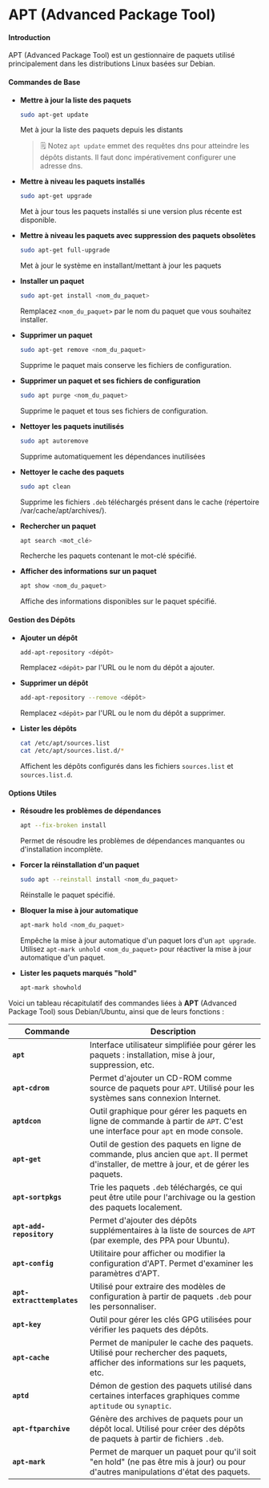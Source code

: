 # APT (Advanced Package Tool)

#### Introduction
APT (Advanced Package Tool) est un gestionnaire de paquets utilisé principalement dans les distributions Linux basées sur Debian.

#### Commandes de Base

- **Mettre à jour la liste des paquets**
   ```sh
   sudo apt-get update
   ```
   Met à jour la liste des paquets depuis les distants
  > 🗒️ Notez
  > `apt update` emmet des requêtes dns pour atteindre les dépôts distants. Il faut donc impérativement configurer une adresse dns.

- **Mettre à niveau les paquets installés**
   ```sh
   sudo apt-get upgrade
   ```
   Met à jour tous les paquets installés si une version plus récente est disponible.

- **Mettre à niveau les paquets avec suppression des paquets obsolètes**
   ```sh
   sudo apt-get full-upgrade
   ```
   Met à jour le système en installant/mettant à jour les paquets

- **Installer un paquet**
   ```sh
   sudo apt-get install <nom_du_paquet>
   ```
   Remplacez `<nom_du_paquet>` par le nom du paquet que vous souhaitez installer.

- **Supprimer un paquet**
   ```sh
   sudo apt-get remove <nom_du_paquet>
   ```
   Supprime le paquet mais conserve les fichiers de configuration.

- **Supprimer un paquet et ses fichiers de configuration**
   ```sh
   sudo apt purge <nom_du_paquet>
   ```
   Supprime le paquet et tous ses fichiers de configuration.

- **Nettoyer les paquets inutilisés**
   ```sh
   sudo apt autoremove
   ```
   Supprime automatiquement les dépendances inutilisées

- **Nettoyer le cache des paquets**
   ```sh
   sudo apt clean
   ```
   Supprime les fichiers `.deb` téléchargés présent dans le cache (répertoire /var/cache/apt/archives/).

- **Rechercher un paquet**
   ```sh
   apt search <mot_clé>
   ```
   Recherche les paquets contenant le mot-clé spécifié.

- **Afficher des informations sur un paquet**
    ```sh
    apt show <nom_du_paquet>
    ```
    Affiche des informations disponibles sur le paquet spécifié.

#### Gestion des Dépôts

- **Ajouter un dépôt**
   ```sh
   add-apt-repository <dépôt>
   ```
   Remplacez `<dépôt>` par l'URL ou le nom du dépôt a ajouter.

- **Supprimer un dépôt**
   ```sh
   add-apt-repository --remove <dépôt>
   ```
   Remplacez `<dépôt>` par l'URL ou le nom du dépôt a supprimer.

- **Lister les dépôts**
   ```bash
   cat /etc/apt/sources.list
   cat /etc/apt/sources.list.d/*
   ```
   Affichent les dépôts configurés dans les fichiers `sources.list` et `sources.list.d`.

#### Options Utiles

- **Résoudre les problèmes de dépendances**
   ```bash
   apt --fix-broken install
   ```
   Permet de résoudre les problèmes de dépendances manquantes ou d'installation incomplète.

- **Forcer la réinstallation d'un paquet**
   ```bash
   sudo apt --reinstall install <nom_du_paquet>
   ```
   Réinstalle le paquet spécifié.

- **Bloquer la mise à jour automatique**
   ```bash
   apt-mark hold <nom_du_paquet>
   ```
   Empêche la mise à jour automatique d'un paquet lors d'un `apt upgrade`. Utilisez `apt-mark unhold <nom_du_paquet>` pour réactiver la mise à jour automatique d'un paquet.

- **Lister les paquets marqués "hold"**
   ```bash
   apt-mark showhold
   ```
Voici un tableau récapitulatif des commandes liées à **APT** (Advanced Package Tool) sous Debian/Ubuntu, ainsi que de leurs fonctions :

| **Commande**             | **Description**                                                                                                    |
|--------------------------|--------------------------------------------------------------------------------------------------------------------|
| **`apt`**                 | Interface utilisateur simplifiée pour gérer les paquets : installation, mise à jour, suppression, etc.             |
| **`apt-cdrom`**           | Permet d'ajouter un CD-ROM comme source de paquets pour `APT`. Utilisé pour les systèmes sans connexion Internet.   |
| **`aptdcon`**             | Outil graphique pour gérer les paquets en ligne de commande à partir de `APT`. C'est une interface pour `apt` en mode console. |
| **`apt-get`**             | Outil de gestion des paquets en ligne de commande, plus ancien que `apt`. Il permet d'installer, de mettre à jour, et de gérer les paquets. |
| **`apt-sortpkgs`**        | Trie les paquets `.deb` téléchargés, ce qui peut être utile pour l'archivage ou la gestion des paquets localement.  |
| **`apt-add-repository`**  | Permet d'ajouter des dépôts supplémentaires à la liste de sources de `APT` (par exemple, des PPA pour Ubuntu).        |
| **`apt-config`**          | Utilitaire pour afficher ou modifier la configuration d'APT. Permet d'examiner les paramètres d'APT.                |
| **`apt-extracttemplates`**| Utilisé pour extraire des modèles de configuration à partir de paquets `.deb` pour les personnaliser.                |
| **`apt-key`**             | Outil pour gérer les clés GPG utilisées pour vérifier les paquets des dépôts.                                      |
| **`apt-cache`**           | Permet de manipuler le cache des paquets. Utilisé pour rechercher des paquets, afficher des informations sur les paquets, etc. |
| **`aptd`**                | Démon de gestion des paquets utilisé dans certaines interfaces graphiques comme `aptitude` ou `synaptic`.            |
| **`apt-ftparchive`**      | Génère des archives de paquets pour un dépôt local. Utilisé pour créer des dépôts de paquets à partir de fichiers `.deb`. |
| **`apt-mark`**            | Permet de marquer un paquet pour qu'il soit "en hold" (ne pas être mis à jour) ou pour d'autres manipulations d'état des paquets. |


  
